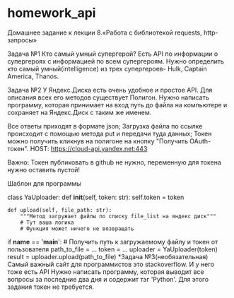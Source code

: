 # homework_api
Домашнее задание к лекции 8.«Работа с библиотекой requests, http-запросы»

Задача №1
Кто самый умный супергерой?
Есть API по информации о супергероях с информацией по всем супергероям. Нужно определить кто самый умный(intelligence) из трех супергероев- Hulk, Captain America, Thanos.

Задача №2
У Яндекс.Диска есть очень удобное и простое API. Для описания всех его методов существует Полигон. Нужно написать программу, которая принимает на вход путь до файла на компьютере и сохраняет на Яндекс.Диск с таким же именем.

Все ответы приходят в формате json;
Загрузка файла по ссылке происходит с помощью метода put и передачи туда данных;
Токен можно получить кликнув на полигоне на кнопку "Получить OAuth-токен".
HOST: https://cloud-api.yandex.net:443

Важно: Токен публиковать в github не нужно, переменную для токена нужно оставить пустой!

Шаблон для программы

class YaUploader:
    def __init__(self, token: str):
        self.token = token

    def upload(self, file_path: str):
        """Метод загружает файлы по списку file_list на яндекс диск"""
        # Тут ваша логика
        # Функция может ничего не возвращать


if __name__ == '__main__':
    # Получить путь к загружаемому файлу и токен от пользователя
    path_to_file = ...
    token = ...
    uploader = YaUploader(token)
    result = uploader.upload(path_to_file)
*Задача №3(необязательная)
Самый важный сайт для программистов это stackoverflow. И у него тоже есть API Нужно написать программу, которая выводит все вопросы за последние два дня и содержит тэг 'Python'. Для этого задания токен не требуется.
